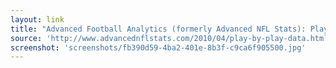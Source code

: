 ```yaml
---
layout: link
title: "Advanced Football Analytics (formerly Advanced NFL Stats): Play-by-Play Data"
source: 'http://www.advancednflstats.com/2010/04/play-by-play-data.html'
screenshot: 'screenshots/fb390d59-4ba2-401e-8b3f-c9ca6f905500.jpg'
---
```


